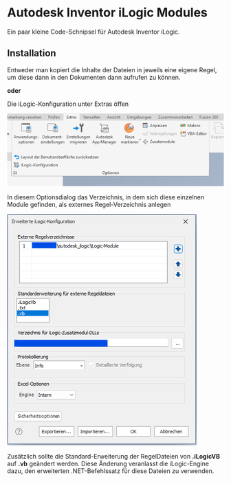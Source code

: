 # Autodesk Inventor iLogic Modules

Ein paar kleine Code-Schnipsel für Autodesk Inventor iLogic.

## Installation

Entweder man kopiert die Inhalte der Dateien in jeweils eine eigene Regel, um diese dann in den Dokumenten dann aufrufen zu können.

**oder**

Die iLogic-Konfiguration unter Extras öffen

![Screenshot of the Autodesk Inventor Extras tab showing various options including Anwendungsoptionen, Dokumenteinstellungen, Einstellungen migrieren, Autodesk App Manager, Neue markieren, Anpassen, Makros, VBA-Editor, Layout der Benutzeroberfläche zurücksetzen, and iLogic-Konfiguration. The interface is neutral and professional, with a white background and blue and orange icons. The focus is on accessing the iLogic-Konfiguration option under Extras.](docs/pic1.png)

In diesem Optionsdialog das Verzeichnis, in dem sich diese einzelnen Module gefinden, als externes Regel-Verzeichnis anlegen

![Ausicht der Einstellungen in diesem Optionsdialog, unter anderem die Verzeichnisse, die Standard-Erweiterungen und die Protokoll-Ebene](docs/pic2.png)

Zusätzlich sollte die Standard-Erweiterung der RegelDateien von **.iLogicVB** auf **.vb** geändert werden. Diese Änderung veranlasst die iLogic-Engine dazu, den erweiterten .NET-Befehlssatz für diese Dateien zu verwenden.